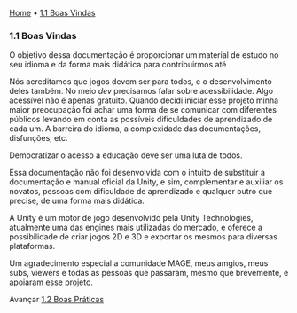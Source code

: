 [Home](../HomePT.md) • [1.1 Boas Vindas](#)

### 1.1 Boas Vindas

O objetivo dessa documentação é proporcionar um material de estudo no seu idioma e da forma mais didática para contribuirmos até 

Nós acreditamos que jogos devem ser para todos, e o desenvolvimento deles também. No meio *dev* precisamos falar sobre acessibilidade. Algo acessível não é apenas gratuito. Quando decidi iniciar esse projeto minha maior preocupação foi achar uma forma de se comunicar com diferentes públicos levando em conta as possíveis dificuldades de aprendizado de cada um. A barreira do idioma, a complexidade das documentações, disfunções, etc.

Democratizar o acesso a educação deve ser uma luta de todos.

Essa documentação não foi desenvolvida com o intuito de substituir a documentação e manual oficial da Unity, e sim, complementar e auxiliar os novatos, pessoas com dificuldade de aprendizado e qualquer outro que precise, de uma forma mais didática.

A Unity é um motor de jogo desenvolvido pela Unity Technologies, atualmente uma das engines mais utilizadas do mercado, e oferece a possibilidade de criar jogos 2D e 3D e exportar os mesmos para diversas plataformas.

Um agradecimento especial a comunidade MAGE, meus amgios, meus subs, viewers e todas as pessoas que passaram, mesmo que brevemente, e apoiaram esse projeto.

Avançar [1.2 Boas Práticas](./2_wayto.md)
